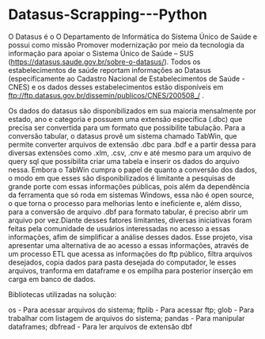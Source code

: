 # Datasus-Scrapping---Python

O Datasus é o O Departamento de Informática do Sistema Único de Saúde e possui como missão Promover modernização por meio da tecnologia da informação para apoiar o Sistema Único de Saúde – SUS (https://datasus.saude.gov.br/sobre-o-datasus/).
Todos os estabelecimentos de saúde reportam informações ao Datasus (especificamente ao Cadastro Nacional de Estabelecimentos de Saúde - CNES) e os dados desses estabelecimentos estão disponíveis em  ftp://ftp.datasus.gov.br/dissemin/publicos/CNES/200508_/ .

Os dados do datasus são disponibilizados em sua maioria mensalmente por estado, ano e categoria e possuem uma extensão específica (.dbc) que precisa ser convertida para um formato que possibilite tabulação. Para a conversão tabular, o datasus provê um sistema chamado TabWin, que permite converter arquivos de extensão .dbc para .bdf e a partir dessa para diversas extensões como .xlm, .csv, .cnv e até mesmo para um arquivo de query sql que possibilita criar uma tabela e inserir os dados do arquivo nessa.
Embora o TabWin cumpra o papel de quanto a conversão dos dados, o modo em que esses são disponibilizados é limitante a pesquisas de grande porte com essas informações públicas, pois além da dependência da ferramenta que só roda em sistemas Windows,  essa não é open source, o que torna o processo para melhorias lento e ineficiente e, além disso,  para a conversão de arquivo .dbf para formato tabular, é preciso abrir um arquivo por vez.Diante desses fatores limitantes, diversas iniciativas foram feitas pela comunidade de usuários interessadas no acesso a essas informações, afim de simplificar a análise desses dados. 
Esse projeto, visa apresentar uma alternativa de ao acesso a essas informações, através de um processo ETL que acessa as informações do ftp público, filtra arquivos desejados, copia dados para pasta desejada do computador, le esses arquivos, tranforma em dataframe e os empilha para posterior inserção em carga em banco de dados. 

Bibliotecas utilizadas na solução: 

os - Para acessar arquivos do sistema;
ftplib - Para acessar ftp; 
glob - Para trabalhar com listagem de arquivos do sistema; 
pandas - Para manipular dataframes; 
dbfread - Para ler arquivos de extensão dbf
